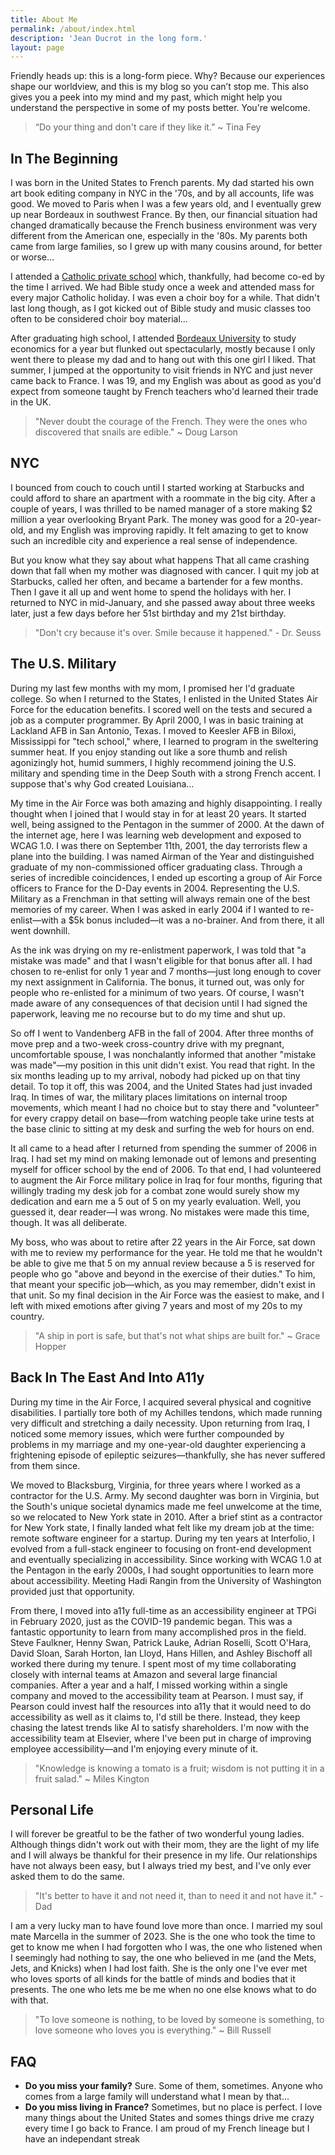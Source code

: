 ```yaml
---
title: About Me
permalink: /about/index.html
description: 'Jean Ducrot in the long form.'
layout: page
---
```


Friendly heads up: this is a long-form piece. Why? Because our experiences shape our worldview, and this is my blog so you can’t stop me. This also gives you a peek into my mind and my past, which might help you understand the perspective in some of my posts better. You're welcome.

> “Do your thing and don't care if they like it.” ~ Tina Fey

## In The Beginning

I was born in the United States to French parents. My dad started his own art book editing company in NYC in the '70s, and by all accounts, life was good. We moved to Paris when I was a few years old, and I eventually grew up near Bordeaux in southwest France. By then, our financial situation had changed dramatically because the French business environment was very different from the American one, especially in the '80s. My parents both came from large families, so I grew up with many cousins around, for better or worse...

I attended a [Catholic private school](https://grandlebrun.com/) which, thankfully, had become co-ed by the time I arrived. We had Bible study once a week and attended mass for every major Catholic holiday. I was even a choir boy for a while. That didn't last long though, as I got kicked out of Bible study and music classes too often to be considered choir boy material... 

After graduating high school, I attended [Bordeaux University](https://www.u-bordeaux.fr/en) to study economics for a year but flunked out spectacularly, mostly because I only went there to please my dad and to hang out with this one girl I liked. That summer, I jumped at the opportunity to visit friends in NYC and just never came back to France. I was 19, and my English was about as good as you'd expect from someone taught by French teachers who'd learned their trade in the UK.

> "Never doubt the courage of the French. They were the ones who discovered that snails are edible." ~ Doug Larson

## NYC

I bounced from couch to couch until I started working at Starbucks and could afford to share an apartment with a roommate in the big city. After a couple of years, I was thrilled to be named manager of a store making $2 million a year overlooking Bryant Park. The money was good for a 20-year-old, and my English was improving rapidly. It felt amazing to get to know such an incredible city and experience a real sense of independence. 

But you know what they say about what happens That all came crashing down that fall when my mother was diagnosed with cancer. I quit my job at Starbucks, called her often, and became a bartender for a few months. Then I gave it all up and went home to spend the holidays with her. I returned to NYC in mid-January, and she passed away about three weeks later, just a few days before her 51st birthday and my 21st birthday. 

> "Don't cry because it's over. Smile because it happened." - Dr. Seuss

## The U.S. Military

During my last few months with my mom, I promised her I'd graduate college. So when I returned to the States, I enlisted in the United States Air Force for the education benefits. I scored well on the tests and secured a job as a computer programmer. By April 2000, I was in basic training at Lackland AFB in San Antonio, Texas. I moved to Keesler AFB in Biloxi, Mississippi for "tech school," where, I learned to program in the sweltering summer heat. If you enjoy standing out like a sore thumb and relish agonizingly hot, humid summers, I highly recommend joining the U.S. military and spending time in the Deep South with a strong French accent. I suppose that's why God created Louisiana…

My time in the Air Force was both amazing and highly disappointing. I really thought when I joined that I would stay in for at least 20 years. It started well, being assigned to the Pentagon in the summer of 2000. At the dawn of the internet age, here I was learning web development and exposed to WCAG 1.0. I was there on September 11th, 2001, the day terrorists flew a plane into the building. I was named Airman of the Year and distinguished graduate of my non-commissioned officer graduating class. Through a series of incredible coincidences, I ended up escorting a group of Air Force officers to France for the D-Day events in 2004. Representing the U.S. Military as a Frenchman in that setting will always remain one of the best memories of my career. When I was asked in early 2004 if I wanted to re-enlist—with a $5k bonus included—it was a no-brainer. And from there, it all went downhill.

As the ink was drying on my re-enlistment paperwork, I was told that "a mistake was made" and that I wasn't eligible for that bonus after all. I had chosen to re-enlist for only 1 year and 7 months—just long enough to cover my next assignment in California. The bonus, it turned out, was only for people who re-enlisted for a minimum of two years. Of course, I wasn't made aware of any consequences of that decision until I had signed the paperwork, leaving me no recourse but to do my time and shut up. 

So off I went to Vandenberg AFB in the fall of 2004. After three months of move prep and a two-week cross-country drive with my pregnant, uncomfortable spouse, I was nonchalantly informed that another "mistake was made"—my position in this unit didn't exist. You read that right. In the six months leading up to my arrival, nobody had picked up on that tiny detail. To top it off, this was 2004, and the United States had just invaded Iraq. In times of war, the military places limitations on internal troop movements, which meant I had no choice but to stay there and "volunteer" for every crappy detail on base—from watching people take urine tests at the base clinic to sitting at my desk and surfing the web for hours on end.

It all came to a head after I returned from spending the summer of 2006 in Iraq. I had set my mind on making lemonade out of lemons and presenting myself for officer school by the end of 2006. To that end, I had volunteered to augment the Air Force military police in Iraq for four months, figuring that willingly trading my desk job for a combat zone would surely show my dedication and earn me a 5 out of 5 on my yearly evaluation. Well, you guessed it, dear reader—I was wrong. No mistakes were made this time, though. It was all deliberate.

My boss, who was about to retire after 22 years in the Air Force, sat down with me to review my performance for the year. He told me that he wouldn't be able to give me that 5 on my annual review because a 5 is reserved for people who go "above and beyond in the exercise of their duties." To him, that meant your specific job—which, as you may remember, didn't exist in that unit. So my final decision in the Air Force was the easiest to make, and I left with mixed emotions after giving 7 years and most of my 20s to my country.

> "A ship in port is safe, but that's not what ships are built for." ~ Grace Hopper

## Back In The East And Into A11y

During my time in the Air Force, I acquired several physical and cognitive disabilities. I partially tore both of my Achilles tendons, which made running very difficult and stretching a daily necessity. Upon returning from Iraq, I noticed some memory issues, which were further compounded by problems in my marriage and my one-year-old daughter experiencing a frightening episode of epileptic seizures—thankfully, she has never suffered from them since. 

We moved to Blacksburg, Virginia, for three years where I worked as a contractor for the U.S. Army. My second daughter was born in Virginia, but the South's unique societal dynamics made me feel unwelcome at the time, so we relocated to New York state in 2010. After a brief stint as a contractor for New York state, I finally landed what felt like my dream job at the time: remote software engineer for a startup. During my ten years at Interfolio, I evolved from a full-stack engineer to focusing on front-end development and eventually specializing in accessibility. Since working with WCAG 1.0 at the Pentagon in the early 2000s, I had sought opportunities to learn more about accessibility. Meeting Hadi Rangin from the University of Washington provided just that opportunity.

From there, I moved into a11y full-time as an accessibility engineer at TPGi in February 2020, just as the COVID-19 pandemic began. This was a fantastic opportunity to learn from many accomplished pros in the field. Steve Faulkner, Henny Swan, Patrick Lauke, Adrian Roselli, Scott O'Hara, David Sloan, Sarah Horton, Ian Lloyd, Hans Hillen, and Ashley Bischoff all worked there during my tenure. I spent most of my time collaborating closely with internal teams at Amazon and several large financial companies. After a year and a half, I missed working within a single company and moved to the accessibility team at Pearson. I must say, if Pearson could invest half the resources into a11y that it would need to do accessibility as well as it claims to, I'd still be there. Instead, they keep chasing the latest trends like AI to satisfy shareholders. I'm now with the accessibility team at Elsevier, where I've been put in charge of improving employee accessibility—and I'm enjoying every minute of it.

> "Knowledge is knowing a tomato is a fruit; wisdom is not putting it in a fruit salad." ~ Miles Kington

## Personal Life

I will forever be greatful to be the father of two wonderful young ladies. Although things didn't work out with their mom, they are the light of my life and I will always be thankful for their presence in my life. Our relationships have not always been easy, but I always tried my best, and I've only ever asked them to do the same. 

> "It's better to have it and not need it, than to need it and not have it." - Dad

I am a very lucky man to have found love more than once. I married my soul mate Marcella in the summer of 2023. She is the one who took the time to get to know me when I had forgotten who I was, the one who listened when I seemingly had nothing to say, the one who believed in me (and the Mets, Jets, and Knicks) when I had lost faith. She is the only one I've ever met who loves sports of all kinds for the battle of minds and bodies that it presents. The one who lets me be me when no one else knows what to do with that.

> "To love someone is nothing, to be loved by someone is something, to love someone who loves you is everything." ~ Bill Russell


## FAQ

- **Do you miss your family?** Sure. Some of them, sometimes. Anyone who comes from a large family will understand what I mean by that...
- **Do you miss living in France?** Sometimes, but no place is perfect. I love many things about the United States and somes things drive me crazy every time I go back to France. I am proud of my French lineage but I have an independant streak   